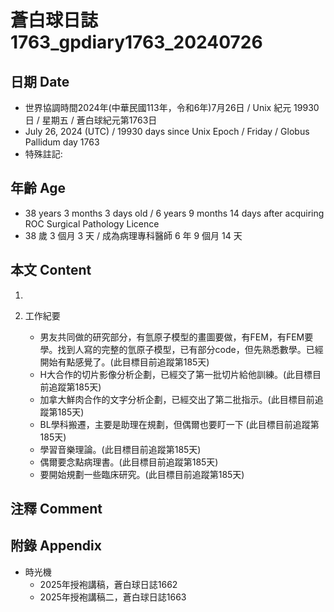 [_metadata_:encoding]: - "utf-8"
[_metadata_:language]: - "zh-Hant-TW"
[_metadata_:fileformat]: - "markdown"
[_metadata_:MIME_type]: - "text/plain"
[_metadata_:markdown_version]: - "commonmark version 0.30"
[_metadata_:markdown_spec]: - "https://spec.commonmark.org/0.30/"

# 蒼白球日誌1763_gpdiary1763_20240726 #

## 日期 Date ##

* 世界協調時間2024年(中華民國113年，令和6年)7月26日 / Unix 紀元 19930 日 / 星期五 / 蒼白球紀元第1763日
* July 26, 2024 (UTC) / 19930 days since Unix Epoch / Friday / Globus Pallidum day 1763
* 特殊註記:

## 年齡 Age ##

* 38 years 3 months 3 days old / 6 years 9 months 14 days after acquiring ROC Surgical Pathology Licence
* 38 歲 3 個月 3 天 / 成為病理專科醫師 6 年 9 個月 14 天

## 本文 Content ##

1. 

2. 工作紀要

    - 男友共同做的研究部分，有氫原子模型的畫圖要做，有FEM，有FEM要學。找到人寫的完整的氫原子模型，已有部分code，但先熟悉數學。已經開始有點感覺了。(此目標目前追蹤第185天)
    - H大合作的切片影像分析企劃，已經交了第一批切片給他訓練。(此目標目前追蹤第185天)
    - 加拿大鮮肉合作的文字分析企劃，已經交出了第二批指示。(此目標目前追蹤第185天)
    - BL學科搬遷，主要是助理在規劃，但偶爾也要盯一下 (此目標目前追蹤第185天)
    - 學習音樂理論。(此目標目前追蹤第185天)
    - 偶爾要念點病理書。(此目標目前追蹤第185天)
    - 要開始規劃一些臨床研究。(此目標目前追蹤第185天)

## 注釋 Comment ##


## 附錄 Appendix ##

* 時光機
    - 2025年授袍講稿，蒼白球日誌1662
    - 2025年授袍講稿二，蒼白球日誌1663
